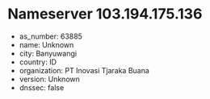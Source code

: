 # Nameserver 103.194.175.136

* as_number: 63885
* name: Unknown
* city: Banyuwangi
* country: ID
* organization: PT Inovasi Tjaraka Buana
* version: Unknown
* dnssec: false
